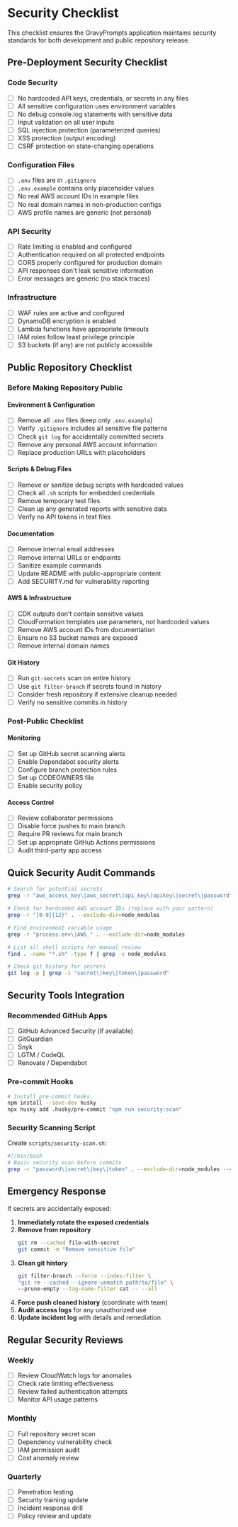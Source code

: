 # Security Checklist

This checklist ensures the GravyPrompts application maintains security standards for both development and public repository release.

## Pre-Deployment Security Checklist

### Code Security

- [ ] No hardcoded API keys, credentials, or secrets in any files
- [ ] All sensitive configuration uses environment variables
- [ ] No debug console.log statements with sensitive data
- [ ] Input validation on all user inputs
- [ ] SQL injection protection (parameterized queries)
- [ ] XSS protection (output encoding)
- [ ] CSRF protection on state-changing operations

### Configuration Files

- [ ] `.env` files are in `.gitignore`
- [ ] `.env.example` contains only placeholder values
- [ ] No real AWS account IDs in example files
- [ ] No real domain names in non-production configs
- [ ] AWS profile names are generic (not personal)

### API Security

- [ ] Rate limiting is enabled and configured
- [ ] Authentication required on all protected endpoints
- [ ] CORS properly configured for production domain
- [ ] API responses don't leak sensitive information
- [ ] Error messages are generic (no stack traces)

### Infrastructure

- [ ] WAF rules are active and configured
- [ ] DynamoDB encryption is enabled
- [ ] Lambda functions have appropriate timeouts
- [ ] IAM roles follow least privilege principle
- [ ] S3 buckets (if any) are not publicly accessible

## Public Repository Checklist

### Before Making Repository Public

#### Environment & Configuration

- [ ] Remove all `.env` files (keep only `.env.example`)
- [ ] Verify `.gitignore` includes all sensitive file patterns
- [ ] Check `git log` for accidentally committed secrets
- [ ] Remove any personal AWS account information
- [ ] Replace production URLs with placeholders

#### Scripts & Debug Files

- [ ] Remove or sanitize debug scripts with hardcoded values
- [ ] Check all `.sh` scripts for embedded credentials
- [ ] Remove temporary test files
- [ ] Clean up any generated reports with sensitive data
- [ ] Verify no API tokens in test files

#### Documentation

- [ ] Remove internal email addresses
- [ ] Remove internal URLs or endpoints
- [ ] Sanitize example commands
- [ ] Update README with public-appropriate content
- [ ] Add SECURITY.md for vulnerability reporting

#### AWS & Infrastructure

- [ ] CDK outputs don't contain sensitive values
- [ ] CloudFormation templates use parameters, not hardcoded values
- [ ] Remove AWS account IDs from documentation
- [ ] Ensure no S3 bucket names are exposed
- [ ] Remove internal domain names

#### Git History

- [ ] Run `git-secrets` scan on entire history
- [ ] Use `git filter-branch` if secrets found in history
- [ ] Consider fresh repository if extensive cleanup needed
- [ ] Verify no sensitive commits in history

### Post-Public Checklist

#### Monitoring

- [ ] Set up GitHub secret scanning alerts
- [ ] Enable Dependabot security alerts
- [ ] Configure branch protection rules
- [ ] Set up CODEOWNERS file
- [ ] Enable security policy

#### Access Control

- [ ] Review collaborator permissions
- [ ] Disable force pushes to main branch
- [ ] Require PR reviews for main branch
- [ ] Set up appropriate GitHub Actions permissions
- [ ] Audit third-party app access

## Quick Security Audit Commands

```bash
# Search for potential secrets
grep -r "aws_access_key\|aws_secret\|api_key\|apikey\|secret\|password" . --exclude-dir=node_modules

# Check for hardcoded AWS account IDs (replace with your pattern)
grep -r "[0-9]{12}" . --exclude-dir=node_modules

# Find environment variable usage
grep -r "process.env\|AWS_" . --exclude-dir=node_modules

# List all shell scripts for manual review
find . -name "*.sh" -type f | grep -v node_modules

# Check git history for secrets
git log -p | grep -i "secret\|key\|token\|password"
```

## Security Tools Integration

### Recommended GitHub Apps

- [ ] GitHub Advanced Security (if available)
- [ ] GitGuardian
- [ ] Snyk
- [ ] LGTM / CodeQL
- [ ] Renovate / Dependabot

### Pre-commit Hooks

```bash
# Install pre-commit hooks
npm install --save-dev husky
npx husky add .husky/pre-commit "npm run security:scan"
```

### Security Scanning Script

Create `scripts/security-scan.sh`:

```bash
#!/bin/bash
# Basic security scan before commits
grep -r "password\|secret\|key\|token" . --exclude-dir=node_modules --exclude-dir=.git
```

## Emergency Response

If secrets are accidentally exposed:

1. **Immediately rotate the exposed credentials**
2. **Remove from repository**
   ```bash
   git rm --cached file-with-secret
   git commit -m "Remove sensitive file"
   ```
3. **Clean git history**
   ```bash
   git filter-branch --force --index-filter \
   "git rm --cached --ignore-unmatch path/to/file" \
   --prune-empty --tag-name-filter cat -- --all
   ```
4. **Force push cleaned history** (coordinate with team)
5. **Audit access logs** for any unauthorized use
6. **Update incident log** with details and remediation

## Regular Security Reviews

### Weekly

- [ ] Review CloudWatch logs for anomalies
- [ ] Check rate limiting effectiveness
- [ ] Review failed authentication attempts
- [ ] Monitor API usage patterns

### Monthly

- [ ] Full repository secret scan
- [ ] Dependency vulnerability check
- [ ] IAM permission audit
- [ ] Cost anomaly review

### Quarterly

- [ ] Penetration testing
- [ ] Security training update
- [ ] Incident response drill
- [ ] Policy review and update
